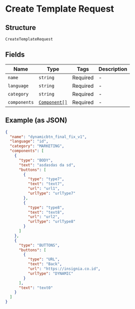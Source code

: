 
# Create Template Request

## Structure

`CreateTemplateRequest`

## Fields

| Name | Type | Tags | Description |
|  --- | --- | --- | --- |
| `name` | `string` | Required | - |
| `language` | `string` | Required | - |
| `category` | `string` | Required | - |
| `components` | [`Component[]`](../../doc/models/component.md) | Required | - |

## Example (as JSON)

```json
{
  "name": "dynamicbtn_final_fix_v1",
  "language": "id",
  "category": "MARKETING",
  "components": [
    {
      "type": "BODY",
      "text": "asdasdas da sd",
      "buttons": [
        {
          "type": "type7",
          "text": "text7",
          "url": "url1",
          "urlType": "urlType7"
        },
        {
          "type": "type8",
          "text": "text8",
          "url": "url2",
          "urlType": "urlType8"
        }
      ]
    },
    {
      "type": "BUTTONS",
      "buttons": [
        {
          "type": "URL",
          "text": "Back",
          "url": "https://insignia.co.id",
          "urlType": "DYNAMIC"
        }
      ],
      "text": "text0"
    }
  ]
}
```


